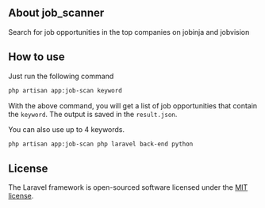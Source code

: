 
## About job_scanner

Search for job opportunities in the top companies on jobinja and jobvision


## How to use
Just run the following command
```bash
php artisan app:job-scan keyword
```
With the above command, you will get a list of job opportunities that contain the `keyword`.
The output is saved in the `result.json`.

You can also use up to 4 keywords.
```bash
php artisan app:job-scan php laravel back-end python
```
## License

The Laravel framework is open-sourced software licensed under the [MIT license](https://opensource.org/licenses/MIT).
